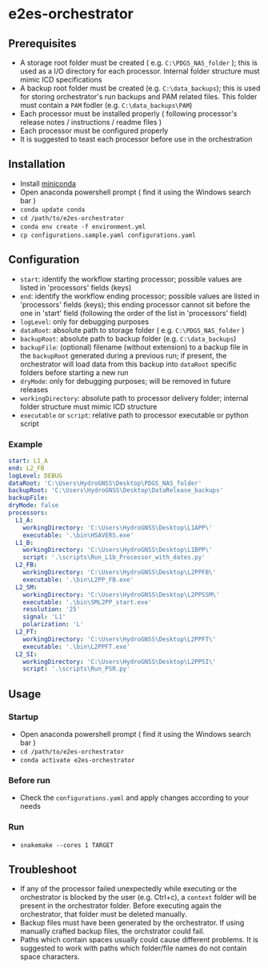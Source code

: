 # e2es-orchestrator

## Prerequisites

- A storage root folder must be created ( e.g. `C:\PDGS_NAS_folder` ); this is used as a I/O directory for each processor. Internal folder structure must mimic ICD specifications
- A backup root folder must be created (e.g. `C:\data_backups`);  this is used for storing orchestrator's run backups and PAM related files. This folder must contain a `PAM` fodler (e.g. `C:\data_backups\PAM`)
- Each processor must be installed properly ( following processor's release notes / instructions / readme files )
- Each processor must be configured properly
- It is suggested to teast each processor before use in the orchestration

## Installation

- Install [miniconda](https://docs.conda.io/en/latest/miniconda.html)
- Open anaconda powershell prompt ( find it using the Windows search bar )
- `conda update conda`
- `cd /path/to/e2es-orchestrator`
- `conda env create -f environment.yml`
- `cp configurations.sample.yaml configurations.yaml`

## Configuration

- `start`: identify the workflow starting processor; possible values are listed in 'processors' fields (keys)
- `end`: identify the workflow ending processor; possible values are listed in 'processors' fields (keys); this ending processor cannot sit before the one in 'start' field  (following the order of the list in 'processors' field)
- `logLevel`: only for debugging purposes
- `dataRoot`: absolute path to storage folder ( e.g. `C:\PDGS_NAS_folder` )
- `backupRoot`: absolute path to backup folder (e.g. `C:\data_backups`)
- `backupFile`: (optional) filename (without extension) to a backup file in the `backupRoot` generated during a previous run; if present, the orchestrator will load data from this backup into `dataRoot` specific folders before starting a new run
- `dryMode`: only for debugging purposes; will be removed in future releases
- `workingDirectory`: absolute path to processor delivery folder; internal folder structure must mimic ICD structure 
- `executable` or `script`: relative path to processor executable or python script

### Example
```yaml
start: L1_A 
end: L2_FB
logLevel: DEBUG
dataRoot: 'C:\Users\HydroGNSS\Desktop\PDGS_NAS_folder' 
backupRoot: 'C:\Users\HydroGNSS\Desktop\DataRelease_backups' 
backupFile: 
dryMode: false
processors:
  L1_A: 
    workingDirectory: 'C:\Users\HydroGNSS\Desktop\L1APP\' 
    executable: '.\bin\HSAVERS.exe' 
  L1_B:
    workingDirectory: 'C:\Users\HydroGNSS\Desktop\L1BPP\'
    script: '.\scripts\Run_L1b_Processor_with_dates.py'
  L2_FB: 
    workingDirectory: 'C:\Users\HydroGNSS\Desktop\L2PPFB\'
    executable: '.\bin\L2PP_FB.exe'
  L2_SM:
    workingDirectory: 'C:\Users\HydroGNSS\Desktop\L2PPSSM\'
    executable: '.\bin\SML2PP_start.exe'
    resolution: '25'
    signal: 'L1'
    polarization: 'L'
  L2_FT:
    workingDirectory: 'C:\Users\HydroGNSS\Desktop\L2PPFT\'
    executable: '.\bin\L2PPFT.exe'
  L2_SI:
    workingDirectory: 'C:\Users\HydroGNSS\Desktop\L2PPSI\'
    script: '.\scripts\Run_PSR.py'
```

## Usage 
### Startup
- Open anaconda powershell prompt ( find it using the Windows search bar )
- `cd /path/to/e2es-orchestrator`
- `conda activate e2es-orchestrator`
### Before run
- Check the `configurations.yaml` and apply changes according to your needs
### Run
- `snakemake --cores 1 TARGET`

## Troubleshoot

- If any of the processor failed unexpectedly while executing or the orchestrator is blocked by the user (e.g. Ctrl+c), a `context` folder will be present in the orchestrator folder. Before executing again the orchestrator, that folder must be deleted manually. 
- Backup files must have been generated by the orchestrator. If using manually crafted backup files, the orchstrator could fail.
- Paths which contain spaces usually could cause different problems. It is suggested to work with paths which folder/file names do not contain space characters.


